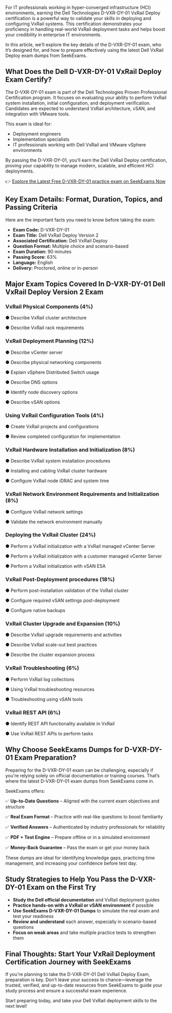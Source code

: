 For IT professionals working in hyper-converged infrastructure (HCI) environments, earning the Dell Technologies D-VXR-DY-01 VxRail Deploy certification is a powerful way to validate your skills in deploying and configuring VxRail systems. This certification demonstrates your proficiency in handling real-world VxRail deployment tasks and helps boost your credibility in enterprise IT environments.

In this article, we’ll explore the key details of the D-VXR-DY-01 exam, who it’s designed for, and how to prepare effectively using the latest Dell VxRail Deploy exam dumps from SeekExams.

## What Does the Dell D-VXR-DY-01 VxRail Deploy Exam Certify?

The D-VXR-DY-01 exam is part of the Dell Technologies Proven Professional Certification program. It focuses on evaluating your ability to perform VxRail system installation, initial configuration, and deployment verification. Candidates are expected to understand VxRail architecture, vSAN, and integration with VMware tools.

This exam is ideal for:

- Deployment engineers
- Implementation specialists
- IT professionals working with Dell VxRail and VMware vSphere environments

By passing the D-VXR-DY-01, you’ll earn the Dell VxRail Deploy certification, proving your capability to manage modern, scalable, and efficient HCI deployments.

👉 [Explore the Latest Free D-VXR-DY-01 practice exam on SeekExams Now](https://www.seekexams.com/exam/d-vxr-dy-01/)

## Key Exam Details: Format, Duration, Topics, and Passing Criteria

Here are the important facts you need to know before taking the exam:

- **Exam Code:** D-VXR-DY-01
- **Exam Title:** Dell VxRail Deploy Version 2
- **Associated Certification:** Dell VxRail Deploy
- **Question Format:** Multiple choice and scenario-based
- **Exam Duration:** 90 minutes
- **Passing Score:** 63%
- **Language:** English
- **Delivery:** Proctored, online or in-person

## Major Exam Topics Covered In D-VXR-DY-01 Dell VxRail Deploy Version 2 Exam

### VxRail Physical Components (4%)

● Describe VxRail cluster architecture

● Describe VxRail rack requirements

### VxRail Deployment Planning (12%)

● Describe vCenter server

● Describe physical networking components

● Explain vSphere Distributed Switch usage

● Describe DNS options

● Identify node discovery options

● Describe vSAN options

### Using VxRail Configuration Tools (4%)

● Create VxRail projects and configurations

● Review completed configuration for implementation

### VxRail Hardware Installation and Initialization (8%)

● Describe VxRail system installation procedures

● Installing and cabling VxRail cluster hardware

● Configure VxRail node iDRAC and system time

### VxRail Network Environment Requirements and Initialization (8%)

● Configure VxRail network settings

● Validate the network environment manually

### Deploying the VxRail Cluster (24%)

● Perform a VxRail initialization with a VxRail managed vCenter Server

● Perform a VxRail initialization with a customer managed vCenter Server

● Perform a VxRail initialization with vSAN ESA

### VxRail Post-Deployment procedures (18%)

● Perform post-installation validation of the VxRail cluster

● Configure required vSAN settings post-deployment

● Configure native backups

### VxRail Cluster Upgrade and Expansion (10%)

● Describe VxRail upgrade requirements and activities

● Describe VxRail scale-out best practices

● Describe the cluster expansion process

### VxRail Troubleshooting (6%)

● Perform VxRail log collections

● Using VxRail troubleshooting resources

● Troubleshooting using vSAN tools

### VxRail REST API (6%)

● Identify REST API functionality available in VxRail

● Use VxRail REST APIs to perform tasks

## Why Choose SeekExams Dumps for D-VXR-DY-01 Exam Preparation?

Preparing for the D-VXR-DY-01 exam can be challenging, especially if you're relying solely on official documentation or training courses. That’s where the latest D-VXR-DY-01 exam dumps from SeekExams come in.

SeekExams offers:

✅ **Up-to-Date Questions** – Aligned with the current exam objectives and structure

✅ **Real Exam Format** – Practice with real-like questions to boost familiarity

✅ **Verified Answers** – Authenticated by industry professionals for reliability

✅ **PDF + Test Engine** – Prepare offline or in a simulated environment

✅ **Money-Back Guarantee** – Pass the exam or get your money back

These dumps are ideal for identifying knowledge gaps, practicing time management, and increasing your confidence before test day.

## Study Strategies to Help You Pass the D-VXR-DY-01 Exam on the First Try

- **Study the Dell official documentation** and VxRail deployment guides
- **Practice hands-on with a VxRail or vSAN environment** if possible
- **Use SeekExams D-VXR-DY-01 Dumps** to simulate the real exam and test your readiness
- **Review and understand** each answer, especially in scenario-based questions
- **Focus on weak areas** and take multiple practice tests to strengthen them

## Final Thoughts: Start Your VxRail Deployment Certification Journey with SeekExams

If you're planning to take the D-VXR-DY-01 Dell VxRail Deploy Exam, preparation is key. Don’t leave your success to chance—leverage the trusted, verified, and up-to-date resources from SeekExams to guide your study process and ensure a successful exam experience.

Start preparing today, and take your Dell VxRail deployment skills to the next level!
